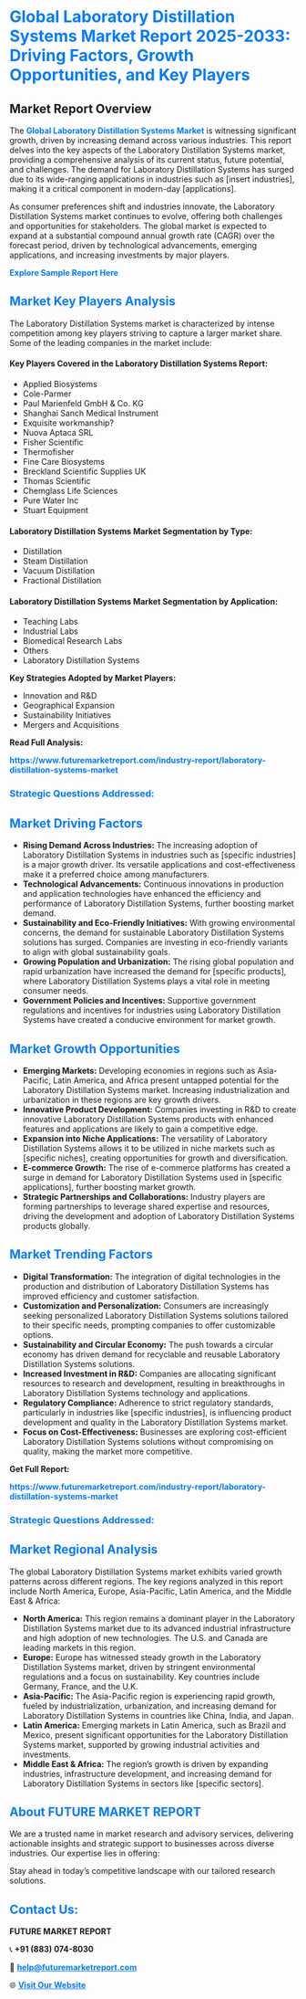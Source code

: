 <h1 style="color: #007BFF;">Global Laboratory Distillation Systems Market Report 2025-2033: Driving Factors, Growth Opportunities, and Key Players</h1>

<section id="overview">
<h2>Market Report Overview</h2>
<p>The <a href="https://www.futuremarketreport.com/industry-report/laboratory-distillation-systems-market" style="color: #007BFF; text-decoration: none;"><strong>Global Laboratory Distillation Systems Market</strong></a> is witnessing significant growth, driven by increasing demand across various industries. This report delves into the key aspects of the Laboratory Distillation Systems market, providing a comprehensive analysis of its current status, future potential, and challenges. The demand for Laboratory Distillation Systems has surged due to its wide-ranging applications in industries such as [insert industries], making it a critical component in modern-day [applications].</p>
<p>As consumer preferences shift and industries innovate, the Laboratory Distillation Systems market continues to evolve, offering both challenges and opportunities for stakeholders. The global market is expected to expand at a substantial compound annual growth rate (CAGR) over the forecast period, driven by technological advancements, emerging applications, and increasing investments by major players.</p>
</section>

<section id="overview">
<p><a href="https://www.futuremarketreport.com/request-sample/reportId=124228" style="color: #007BFF; text-decoration: none;"><strong>Explore Sample Report Here</strong></a></p>
</section>

<section id="key-players">
<h2 style="color: #007BFF;">Market Key Players Analysis</h2>
<p>The Laboratory Distillation Systems market is characterized by intense competition among key players striving to capture a larger market share. Some of the leading companies in the market include:</p>
<h4>Key Players Covered in the Laboratory Distillation Systems Report:</h4>
<ul><li>Applied Biosystems</li><li>Cole-Parmer</li><li>Paul Marienfeld GmbH &amp; Co. KG</li><li>Shanghai Sanch Medical Instrument</li><li>Exquisite workmanship?</li><li>Nuova Aptaca SRL</li><li>Fisher Scientific</li><li>Thermofisher</li><li>Fine Care Biosystems</li><li>Breckland Scientific Supplies UK</li><li>Thomas Scientific</li><li>Chemglass Life Sciences</li><li>Pure Water Inc</li><li>Stuart Equipment</li></ul>
<h4>Laboratory Distillation Systems Market Segmentation by Type:</h4>
<ul><li>Distillation</li><li>Steam Distillation</li><li>Vacuum Distillation</li><li>Fractional Distillation</li></ul>

<h4>Laboratory Distillation Systems Market Segmentation by Application:</h4>
<ul><li>Teaching Labs</li><li>Industrial Labs</li><li>Biomedical Research Labs</li><li>Others</li><li>Laboratory Distillation Systems</li></ul>
<p><strong>Key Strategies Adopted by Market Players:</strong></p>
<ul>
<li>Innovation and R&D</li>
<li>Geographical Expansion</li>
<li>Sustainability Initiatives</li>
<li>Mergers and Acquisitions</li>
</ul>
</section>

<section>
<p><strong>Read Full Analysis: </strong></p><a href="https://www.futuremarketreport.com/industry-report/laboratory-distillation-systems-market" style="color: #007BFF; text-decoration: none;"><strong>https://www.futuremarketreport.com/industry-report/laboratory-distillation-systems-market</strong></a>
<h3 style="color: #007BFF;">Strategic Questions Addressed:</h3>
</section>

<section id="driving-factors">
<h2 style="color: #007BFF;">Market Driving Factors</h2>
<ul>
<li><strong>Rising Demand Across Industries:</strong> The increasing adoption of Laboratory Distillation Systems in industries such as [specific industries] is a major growth driver. Its versatile applications and cost-effectiveness make it a preferred choice among manufacturers.</li>
<li><strong>Technological Advancements:</strong> Continuous innovations in production and application technologies have enhanced the efficiency and performance of Laboratory Distillation Systems, further boosting market demand.</li>
<li><strong>Sustainability and Eco-Friendly Initiatives:</strong> With growing environmental concerns, the demand for sustainable Laboratory Distillation Systems solutions has surged. Companies are investing in eco-friendly variants to align with global sustainability goals.</li>
<li><strong>Growing Population and Urbanization:</strong> The rising global population and rapid urbanization have increased the demand for [specific products], where Laboratory Distillation Systems plays a vital role in meeting consumer needs.</li>
<li><strong>Government Policies and Incentives:</strong> Supportive government regulations and incentives for industries using Laboratory Distillation Systems have created a conducive environment for market growth.</li>
</ul>
</section>

<section id="growth-opportunities">
<h2 style="color: #007BFF;">Market Growth Opportunities</h2>
<ul>
<li><strong>Emerging Markets:</strong> Developing economies in regions such as Asia-Pacific, Latin America, and Africa present untapped potential for the Laboratory Distillation Systems market. Increasing industrialization and urbanization in these regions are key growth drivers.</li>
<li><strong>Innovative Product Development:</strong> Companies investing in R&D to create innovative Laboratory Distillation Systems products with enhanced features and applications are likely to gain a competitive edge.</li>
<li><strong>Expansion into Niche Applications:</strong> The versatility of Laboratory Distillation Systems allows it to be utilized in niche markets such as [specific niches], creating opportunities for growth and diversification.</li>
<li><strong>E-commerce Growth:</strong> The rise of e-commerce platforms has created a surge in demand for Laboratory Distillation Systems used in [specific applications], further boosting market growth.</li>
<li><strong>Strategic Partnerships and Collaborations:</strong> Industry players are forming partnerships to leverage shared expertise and resources, driving the development and adoption of Laboratory Distillation Systems products globally.</li>
</ul>
</section>

<section id="trending-factors">
<h2 style="color: #007BFF;">Market Trending Factors</h2>
<ul>
<li><strong>Digital Transformation:</strong> The integration of digital technologies in the production and distribution of Laboratory Distillation Systems has improved efficiency and customer satisfaction.</li>
<li><strong>Customization and Personalization:</strong> Consumers are increasingly seeking personalized Laboratory Distillation Systems solutions tailored to their specific needs, prompting companies to offer customizable options.</li>
<li><strong>Sustainability and Circular Economy:</strong> The push towards a circular economy has driven demand for recyclable and reusable Laboratory Distillation Systems solutions.</li>
<li><strong>Increased Investment in R&D:</strong> Companies are allocating significant resources to research and development, resulting in breakthroughs in Laboratory Distillation Systems technology and applications.</li>
<li><strong>Regulatory Compliance:</strong> Adherence to strict regulatory standards, particularly in industries like [specific industries], is influencing product development and quality in the Laboratory Distillation Systems market.</li>
<li><strong>Focus on Cost-Effectiveness:</strong> Businesses are exploring cost-efficient Laboratory Distillation Systems solutions without compromising on quality, making the market more competitive.</li>
</ul>
</section>

<section>
<p><strong>Get Full Report: </strong></p><a href="https://www.futuremarketreport.com/industry-report/laboratory-distillation-systems-market" style="color: #007BFF; text-decoration: none;"><strong>https://www.futuremarketreport.com/industry-report/laboratory-distillation-systems-market</strong></a>
<h3 style="color: #007BFF;">Strategic Questions Addressed:</h3>
</section>


<section id="regional-analysis">
<h2 style="color: #007BFF;">Market Regional Analysis</h2>
<p>The global Laboratory Distillation Systems market exhibits varied growth patterns across different regions. The key regions analyzed in this report include North America, Europe, Asia-Pacific, Latin America, and the Middle East & Africa:</p>
<ul>
<li><strong>North America:</strong> This region remains a dominant player in the Laboratory Distillation Systems market due to its advanced industrial infrastructure and high adoption of new technologies. The U.S. and Canada are leading markets in this region.</li>
<li><strong>Europe:</strong> Europe has witnessed steady growth in the Laboratory Distillation Systems market, driven by stringent environmental regulations and a focus on sustainability. Key countries include Germany, France, and the U.K.</li>
<li><strong>Asia-Pacific:</strong> The Asia-Pacific region is experiencing rapid growth, fueled by industrialization, urbanization, and increasing demand for Laboratory Distillation Systems in countries like China, India, and Japan.</li>
<li><strong>Latin America:</strong> Emerging markets in Latin America, such as Brazil and Mexico, present significant opportunities for the Laboratory Distillation Systems market, supported by growing industrial activities and investments.</li>
<li><strong>Middle East & Africa:</strong> The region’s growth is driven by expanding industries, infrastructure development, and increasing demand for Laboratory Distillation Systems in sectors like [specific sectors].</li>
</ul>
</section>

<footer>
<h2 style="color: #007BFF;">About FUTURE MARKET REPORT</h2>
<p>We are a trusted name in market research and advisory services, delivering actionable insights and strategic support to businesses across diverse industries. Our expertise lies in offering:</p>

<p>Stay ahead in today’s competitive landscape with our tailored research solutions.</p>

<h2 style="color: #007BFF;">Contact Us:</h2>
<p><strong>FUTURE MARKET REPORT</strong></p>
<p>📞 <strong>+91 (883) 074-8030</strong></p>
<p>📧 <strong><a href="mailto:help@futuremarketreport.com" style="color: #007BFF;">help@futuremarketreport.com</a></strong></p>
<p>🌐 <strong><a href="https://www.futuremarketreport.com/" style="color: #007BFF;">Visit Our Website</a></strong></p>
</footer>